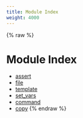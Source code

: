 ```yaml
---
title: Module Index
weight: 4000
---
```


{% raw %}
# Module Index

- [assert](./assert.html)
- [file](./file.html)
- [template](./template.html)
- [set_vars](./set_vars.html)
- [command](./command.html)
- [copy](./copy.html)
{% endraw %}
